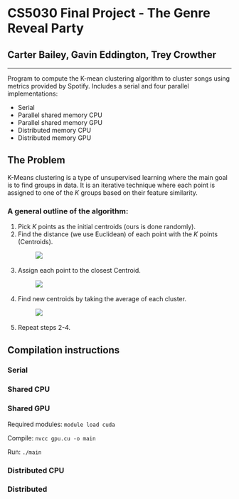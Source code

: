 # CS5030 Final Project - The Genre Reveal Party
## Carter Bailey, Gavin Eddington, Trey Crowther

***

Program to compute the K-mean clustering algorithm to cluster songs using metrics provided by Spotify. Includes a serial and four parallel implementations:

* Serial
* Parallel shared memory CPU
* Parallel shared memory GPU
* Distributed memory CPU
* Distributed memory GPU

## The Problem

K-Means clustering is a type of unsupervised learning where the main goal is to find groups in data. It is an iterative technique where each point is assigned to one of the $K$ groups based on their feature similarity.

### A general outline of the algorithm:

1. Pick $K$ points as the initial centroids (ours is done randomly).
2. Find the distance (we use Euclidean) of each point with the $K$ points (Centroids).

&nbsp;&nbsp;&nbsp;&nbsp;&nbsp;&nbsp;&nbsp;&nbsp;&nbsp;&nbsp;&nbsp;&nbsp;&nbsp;&nbsp;&nbsp;&nbsp;<img src="https://render.githubusercontent.com/render/math?math=D_{ij}^2 = \sum_{v=1}^n(X_{vi} - X_{vj})^2">

3. Assign each point to the closest Centroid.

&nbsp;&nbsp;&nbsp;&nbsp;&nbsp;&nbsp;&nbsp;&nbsp;&nbsp;&nbsp;&nbsp;&nbsp;&nbsp;&nbsp;&nbsp;&nbsp;<img src="https://render.githubusercontent.com/render/math?math=arg \ \underset{c_i\in C}{min} \ dist(c_i,x)^2">

4. Find new centroids by taking the average of each cluster.

&nbsp;&nbsp;&nbsp;&nbsp;&nbsp;&nbsp;&nbsp;&nbsp;&nbsp;&nbsp;&nbsp;&nbsp;&nbsp;&nbsp;&nbsp;&nbsp;<img src="https://render.githubusercontent.com/render/math?math=c_i = \frac{1}{|S_i|}\sum_{x_i \in S_i}x_i$ where $S_i$ is points in the $ith">

5. Repeat steps 2-4.

## Compilation instructions

### **Serial**

### **Shared CPU**

### **Shared GPU**

Required modules: `module load cuda`

Compile: `nvcc gpu.cu -o main`

Run: `./main`

### **Distributed CPU**

### **Distributed**


